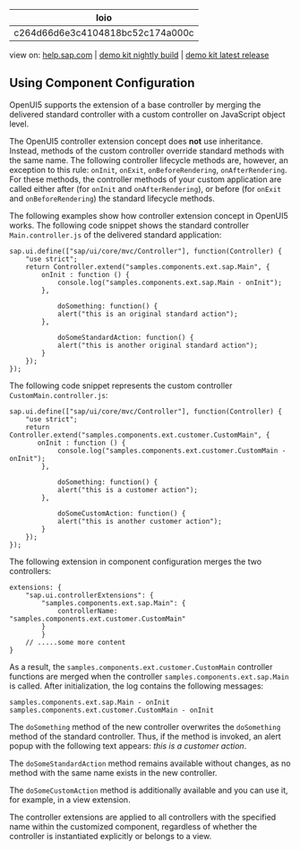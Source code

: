| loio |
| -----|
| c264d66d6e3c4104818bc52c174a000c |

<div id="loio">

view on: [help.sap.com](https://help.sap.com/viewer/DRAFT/3237636b137e43519a20ad5513c49ccb/latest/en-US/c264d66d6e3c4104818bc52c174a000c.html) | [demo kit nightly build](https://openui5nightly.hana.ondemand.com/#/topic/c264d66d6e3c4104818bc52c174a000c) | [demo kit latest release](https://openui5.hana.ondemand.com/#/topic/c264d66d6e3c4104818bc52c174a000c)</div>
<!-- loioc264d66d6e3c4104818bc52c174a000c -->

## Using Component Configuration

OpenUI5 supports the extension of a base controller by merging the delivered standard controller with a custom controller on JavaScript object level.

The OpenUI5 controller extension concept does **not** use inheritance. Instead, methods of the custom controller override standard methods with the same name. The following controller lifecycle methods are, however, an exception to this rule: `onInit`, `onExit`, `onBeforeRendering`, `onAfterRendering`. For these methods, the controller methods of your custom application are called either after \(for `onInit` and `onAfterRendering`\), or before \(for `onExit` and `onBeforeRendering`\) the standard lifecycle methods.

The following examples show how controller extension concept in OpenUI5 works. The following code snippet shows the standard controller `Main.controller.js` of the delivered standard application:

```lang-js
sap.ui.define(["sap/ui/core/mvc/Controller"], function(Controller) {
    "use strict";
    return Controller.extend("samples.components.ext.sap.Main", {
        onInit : function () {
            console.log("samples.components.ext.sap.Main - onInit");
        },

            doSomething: function() {
            alert("this is an original standard action");
        },

            doSomeStandardAction: function() {
            alert("this is another original standard action");
        }
    });
});
```

The following code snippet represents the custom controller `CustomMain.controller.js`:

```lang-js
sap.ui.define(["sap/ui/core/mvc/Controller"], function(Controller) {
    "use strict";
    return Controller.extend("samples.components.ext.customer.CustomMain", {
       onInit : function () {
            console.log("samples.components.ext.customer.CustomMain - onInit");
        },

            doSomething: function() {
            alert("this is a customer action");
        },

            doSomeCustomAction: function() {
            alert("this is another customer action");
        }
    });
});
```

The following extension in component configuration merges the two controllers:

```lang-js
extensions: {  
    "sap.ui.controllerExtensions": {
        "samples.components.ext.sap.Main": {
            controllerName: "samples.components.ext.customer.CustomMain"
        }
        }
    // .....some more content
}
```

As a result, the `samples.components.ext.customer.CustomMain` controller functions are merged when the controller `samples.components.ext.sap.Main` is called. After initialization, the log contains the following messages:

```
samples.components.ext.sap.Main - onInit
samples.components.ext.customer.CustomMain - onInit
```

The `doSomething` method of the new controller overwrites the `doSomething` method of the standard controller. Thus, if the method is invoked, an alert popup with the following text appears: *this is a customer action*.

The `doSomeStandardAction` method remains available without changes, as no method with the same name exists in the new controller.

The `doSomeCustomAction` method is additionally available and you can use it, for example, in a view extension.

The controller extensions are applied to all controllers with the specified name within the customized component, regardless of whether the controller is instantiated explicitly or belongs to a view.

